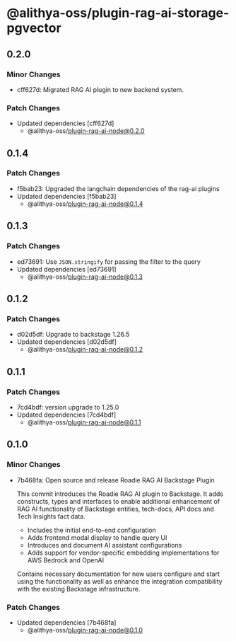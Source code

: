 # @alithya-oss/plugin-rag-ai-storage-pgvector

## 0.2.0

### Minor Changes

- cff627d: Migrated RAG AI plugin to new backend system.

### Patch Changes

- Updated dependencies [cff627d]
  - @alithya-oss/plugin-rag-ai-node@0.2.0

## 0.1.4

### Patch Changes

- f5bab23: Upgraded the langchain dependencies of the rag-ai plugins
- Updated dependencies [f5bab23]
  - @alithya-oss/plugin-rag-ai-node@0.1.4

## 0.1.3

### Patch Changes

- ed73691: Use `JSON.stringify` for passing the filter to the query
- Updated dependencies [ed73691]
  - @alithya-oss/plugin-rag-ai-node@0.1.3

## 0.1.2

### Patch Changes

- d02d5df: Upgrade to backstage 1.26.5
- Updated dependencies [d02d5df]
  - @alithya-oss/plugin-rag-ai-node@0.1.2

## 0.1.1

### Patch Changes

- 7cd4bdf: version upgrade to 1.25.0
- Updated dependencies [7cd4bdf]
  - @alithya-oss/plugin-rag-ai-node@0.1.1

## 0.1.0

### Minor Changes

- 7b468fa: Open source and release Roadie RAG AI Backstage Plugin

  This commit introduces the Roadie RAG AI plugin to Backstage. It adds constructs, types and interfaces to enable additional enhancement of RAG AI functionality of Backstage entities, tech-docs, API docs and Tech Insights fact data.

  - Includes the initial end-to-end configuration
  - Adds frontend modal display to handle query UI
  - Introduces and document AI assistant configurations
  - Adds support for vendor-specific embedding implementations for AWS Bedrock and OpenAI

  Contains necessary documentation for new users configure and start using the functionality as well as enhance the integration compatibility with the existing Backstage infrastructure.

### Patch Changes

- Updated dependencies [7b468fa]
  - @alithya-oss/plugin-rag-ai-node@0.1.0
